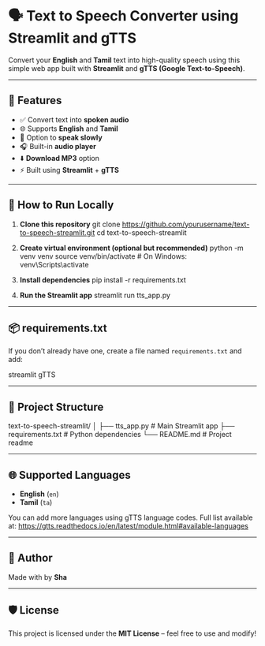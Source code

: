 # 🗣️ Text to Speech Converter using Streamlit and gTTS

Convert your **English** and **Tamil** text into high-quality speech using this simple web app built with **Streamlit** and **gTTS (Google Text-to-Speech)**.

---

## 🔧 Features

- ✅ Convert text into **spoken audio**
- 🌐 Supports **English** and **Tamil**
- 🐢 Option to **speak slowly**
- 🎧 Built-in **audio player**
- ⬇️ **Download MP3** option
- ⚡ Built using **Streamlit** + **gTTS**

---

## 🚀 How to Run Locally

1. **Clone this repository**
git clone https://github.com/yourusername/text-to-speech-streamlit.git
cd text-to-speech-streamlit


2. **Create virtual environment (optional but recommended)**
python -m venv venv
source venv/bin/activate # On Windows: venv\Scripts\activate



3. **Install dependencies**
pip install -r requirements.txt



4. **Run the Streamlit app**
streamlit run tts_app.py



---

## 📦 requirements.txt

If you don’t already have one, create a file named `requirements.txt` and add:

streamlit
gTTS



---

## 📝 Project Structure

text-to-speech-streamlit/
│
├── tts_app.py # Main Streamlit app
├── requirements.txt # Python dependencies
└── README.md # Project readme



---

## 🌐 Supported Languages

- **English** (`en`)
- **Tamil** (`ta`)

You can add more languages using gTTS language codes. Full list available at: https://gtts.readthedocs.io/en/latest/module.html#available-languages

---

## 🙌 Author

Made with by **Sha**  


---

## 🛡️ License

This project is licensed under the **MIT License** – feel free to use and modify!
